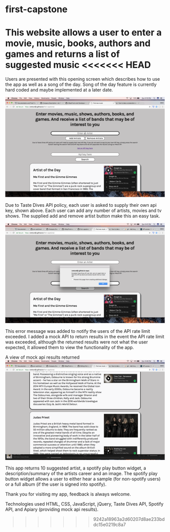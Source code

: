 # first-capstone
This website allows a user to enter a movie, music, books, authors and games and returns a list of suggested music
<<<<<<< HEAD
=======

Users are presented with this opening screen which describes how to use the app as well as a song of the day.  Song of the
day feature is currently hard coded and maybe implemented at a later date.

![App intro page](https://github.com/sretundijr/first-capstone/blob/master/wireframes/Screen%20Shot%202017-04-30%20at%203.10.28%20PM.png)

Due to Taste Dives API policy, each user is asked to supply their own api key, shown above.
Each user can add any number of artists, movies and tv shows. The supplied add and remove artist button make this an easy
task.

![App error message](https://github.com/sretundijr/first-capstone/blob/master/wireframes/Screen%20Shot%202017-04-30%20at%203.41.49%20PM.png)

This error message was added to notify the users of the API rate limit exceeded.
I added a mock API to return results in the event the API rate limit was exceeded, although the returned results were
not what the user expected, it allowed them to view the functionality of the app.

A view of mock api results returned
![Mock api results](https://github.com/sretundijr/first-capstone/blob/master/wireframes/Screen%20Shot%202017-04-30%20at%203.49.07%20PM.png)

This app returns 10 suggested artist, a spotify play button widget, a description/summary of the artists career and an image.
The spotify play button widget allows a user to either hear a sample (for non-spotify users) or a full album (if the user
is signed into spotify).

Thank you for visiting my app, feedback is always welcome.

Technologies used
HTML, CSS, JavaScript, jQuery, Taste Dives API, Spotify API, and Apiary (providing mock api results).





>>>>>>> 9242a18963a2d60207d8ae233bddc15e0219c8a7
